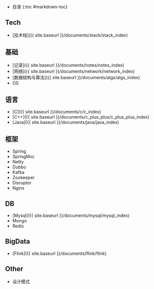 - 目录
{:toc #markdown-toc}	


## Tech
   - [技术栈]({{ site.baseurl }}/documents/stack/stack_index)


  
## 基础

  - [记录]({{ site.baseurl }}/documents/notes/notes_index)
  - [网络]({{ site.baseurl }}/documents/network/network_index)
  - [数据结构与算法]({{ site.baseurl }}/documents/algs/algs_index)
  - OS



## 语言
  
  - [C]({{ site.baseurl }}/documents/c/c_index)
  - [C++]({{ site.baseurl }}/documents/c_plus_plus/c_plus_plus_index)
  - [Java]({{ site.baseurl }}/documents/java/java_index)

  
  
## 框架  

  - Spring  
  - SpringMvc
  - Netty
  - Dubbo
  - Kafka
  - Zookeeper
  - Disruptor
  - Nginx


  
## DB  
  - [Mysql]({{ site.baseurl }}/documents/mysql/mysql_index)
  - Mongo
  - Redis

  



## BigData
  - [Flink]({{ site.baseurl }}/documents/flink/flink)



  
## Other
  - 设计模式
  
  

  
  





